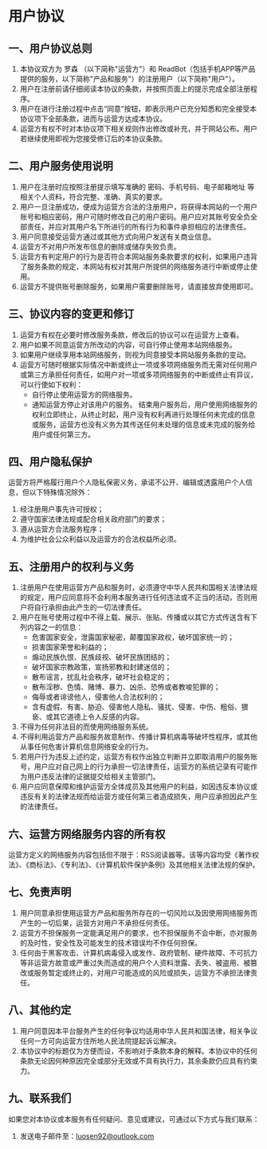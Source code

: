 # 用户协议

## 一、用户协议总则

1. 本协议双方为  罗森 （以下简称"运营方"）和 ReadBot（包括手机APP等产品提供的服务，以下简称"产品和服务"）的注册用户（以下简称"用户"）。
2. 用户在注册前请仔细阅读本协议的条款，并按照页面上的提示完成全部注册程序。
3. 用户在进行注册过程中点击“同意”按钮，即表示用户已充分知悉和完全接受本协议项下全部条款，进而与运营方达成本协议。
4. 运营方有权不时对本协议项下相关规则作出修改或补充，并于网站公布。用户若继续使用即视为您接受修订后的本协议条款。
   
## 二、用户服务使用说明

1. 用户在注册时应按照注册提示填写准确的 密码、手机号码、电子邮箱地址 等相关个人资料，符合完整、准确、真实的要求。
2. 用户一旦注册成功，便成为运营方合法的注册用户，将获得本网站的一个用户账号和相应密码，用户可随时修改自己的用户密码。用户应对其账号安全负全部责任，并应对其用户名下所进行的所有行为和事件承担相应的法律责任。
3. 用户同意接受运营方通过或其他方式向用户发送有关商业信息。
4. 运营方不对用户所发布信息的删除或储存失败负责。
5. 运营方有判定用户的行为是否符合本网站服务条款要求的权利，如果用户违背了服务条款的规定，本网站有权对其用户所提供的网络服务进行中断或停止使用。
6. 运营方不提供账号删除服务，如果用户需要删除账号，请直接放弃使用即可。 
   
## 三、协议内容的变更和修订

1. 运营方有权在必要时修改服务条款，修改后的协议可以在运营方上查看。
2. 用户如果不同意运营方所改动的内容，可自行停止使用本站网络服务。
3. 如果用户继续享用本站网络服务，则视为同意接受本网站服务条款的变动。
4. 运营方可随时根据实际情况中断或终止一项或多项网络服务而无需对任何用户或第三方承担任何责任，如用户对一项或多项网络服务的中断或终止有异议，可以行使如下权利：
    - 自行停止使用运营方的网络服务。
    - 通知运营方停止对该用户的服务。 结束用户服务后，用户使用网络服务的权利立即终止，从终止时起，用户没有权利再进行处理任何未完成的信息或服务，运营方也没有义务为其传送任何未处理的信息或未完成的服务给用户或任何第三方。


## 四、用户隐私保护

运营方将严格履行用户个人隐私保密义务，承诺不公开、编辑或透露用户个人信息，但以下特殊情况除外：

1. 经注册用户事先许可授权；
2. 遵守国家法律法规或配合相关政府部门的要求；
3. 遵从运营方合法服务程序；
4. 为维护社会公众利益以及运营方的合法权益所必须。

## 五、注册用户的权利与义务

1. 注册用户在使用运营方产品和服务时，必须遵守中华人民共和国相关法律法规的规定，用户应同意将不会利用本服务进行任何违法或不正当的活动，否则用户将自行承担由此产生的一切法律责任。
2. 用户在账号使用过程中不得上载、展示、张贴、传播或以其它方式传送含有下列内容之一的信息：
    - 危害国家安全，泄露国家秘密，颠覆国家政权，破坏国家统一的；
    - 损害国家荣誉和利益的；
    - 煽动民族仇恨、民族歧视、破坏民族团结的；
    - 破坏国家宗教政策，宣扬邪教和封建迷信的；
    - 散布谣言，扰乱社会秩序，破坏社会稳定的；
    - 散布淫秽、色情、赌博、暴力、凶杀、恐怖或者教唆犯罪的；
    - 侮辱或者诽谤他人，侵害他人合法权利的；
    - 含有虚假、有害、胁迫、侵害他人隐私、骚扰、侵害、中伤、粗俗、猥亵、或其它道德上令人反感的内容。
1. 不得为任何非法目的而使用网络服务系统。
2. 不得利用运营方产品和服务故意制作、传播计算机病毒等破坏性程序，或其他从事任何危害计算机信息网络安全的行为。
3. 若用户行为违反上述约定，运营方有权作出独立判断并立即取消用户的服务账号，用户应对自己网上的行为承担一切法律责任，运营方的系统记录有可能作为用户违反法律的证据提交给相关主管部门。
4. 用户应同意保障和维护运营方全体成员及其他用户的利益，如因违反本协议或违反有关的法律法规而给运营方或任何第三者造成损失，用户应承担因此产生的法律责任。

## 六、运营方网络服务内容的所有权

运营方定义的网络服务内容包括但不限于：RSS阅读器等。该等内容均受《著作权法》、《商标法》、《专利法》、《计算机软件保护条例》及其他相关法律法规的保护。

## 七、免责声明

1. 用户同意承担使用运营方产品和服务所存在的一切风险以及因使用网络服务而产生的一切后果，运营方对用户不承担任何责任。
2. 运营方不担保服务一定能满足用户的要求，也不担保服务不会中断，亦对服务的及时性，安全性及可能发生的技术错误均不作任何担保。
3. 任何由于黑客攻击、计算机病毒侵入或发作、政府管制、硬件故障、不可抗力等非运营方故意或严重过失而造成的用户个人资料泄露、丢失、被盗用、被篡改或服务暂定或终止的，对用户可能造成的风险或损失，运营方不承担法律责任。

## 八、其他约定

1. 用户同意因本平台服务产生的任何争议均适用中华人民共和国法律，相关争议任何一方可向运营方住所地人民法院提起诉讼解决。
2. 本协议中的标题仅为方便而设，不影响对于条款本身的解释。本协议中的任何条款无论因何种原因完全或部分无效或不具有执行力，其余条款仍应具有约束力。  

## 九、联系我们
如果您对本协议或本服务有任何疑问、意见或建议，可通过以下方式与我们联系：
1. 发送电子邮件至：luosen92@outlook.com